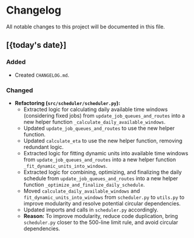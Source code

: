 # Changelog

All notable changes to this project will be documented in this file.

## [{today's date}]

### Added
- Created `CHANGELOG.md`.

### Changed
- **Refactoring (`src/scheduler/scheduler.py`):**
    - Extracted logic for calculating daily available time windows (considering fixed jobs) from `update_job_queues_and_routes` into a new helper function `_calculate_daily_available_windows`.
    - Updated `update_job_queues_and_routes` to use the new helper function.
    - Updated `calculate_eta` to use the new helper function, removing redundant logic.
    - Extracted logic for fitting dynamic units into available time windows from `update_job_queues_and_routes` into a new helper function `_fit_dynamic_units_into_windows`.
    - Extracted logic for combining, optimizing, and finalizing the daily schedule from `update_job_queues_and_routes` into a new helper function `_optimize_and_finalize_daily_schedule`.
    - Moved `calculate_daily_available_windows` and `fit_dynamic_units_into_windows` from `scheduler.py` to `utils.py` to improve modularity and resolve potential circular dependencies.
    - Updated imports and calls in `scheduler.py` accordingly.
    - **Reason:** To improve modularity, reduce code duplication, bring `scheduler.py` closer to the 500-line limit rule, and avoid circular dependencies.